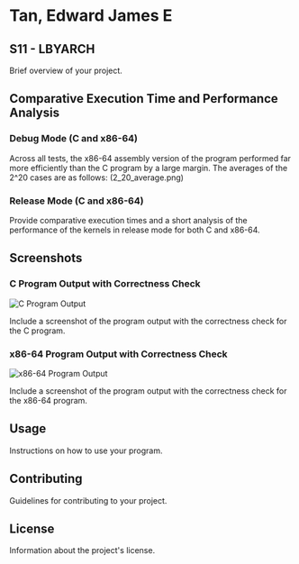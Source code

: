 # Tan, Edward James E
## S11 - LBYARCH

Brief overview of your project.

## Comparative Execution Time and Performance Analysis

### Debug Mode (C and x86-64)

Across all tests, the x86-64 assembly version of the program performed far more efficiently than the C program by a large margin. The averages of the 2^20 cases are as follows:
(2_20_average.png)


### Release Mode (C and x86-64)

Provide comparative execution times and a short analysis of the performance of the kernels in release mode for both C and x86-64.

## Screenshots

### C Program Output with Correctness Check

![C Program Output](path/to/correctness_check_c.png)

Include a screenshot of the program output with the correctness check for the C program.

### x86-64 Program Output with Correctness Check

![x86-64 Program Output](path/to/correctness_check_x86-64.png)

Include a screenshot of the program output with the correctness check for the x86-64 program.

## Usage

Instructions on how to use your program.

## Contributing

Guidelines for contributing to your project.

## License

Information about the project's license.

